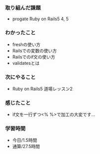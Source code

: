 ### 取り組んだ課題
- progate Ruby on Rails5 4, 5
### わかったこと
- freshの使い方
- Railsでの変数の使い方
- Railsでのif文の使い方
- validatesとは
### 次にやること
- Ruby on Rails5 道場レッスン2
### 感じたこと
- if文を一行ずつ<% %>で加工の大変です...
### 学習時間
- 今日/1.5時間
- 通算/27.5時間

